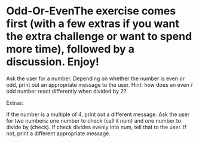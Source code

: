 # Odd-Or-EvenThe exercise comes first (with a few extras if you want the extra challenge or want to spend more time), followed by a discussion. Enjoy!

Ask the user for a number. Depending on whether the number is even or odd, print out an appropriate message to the user.
Hint: how does an even / odd number react differently when divided by 2?

Extras:

If the number is a multiple of 4, print out a different message.
Ask the user for two numbers: one number to check (call it num) and one number to divide by (check). If check divides evenly into num, tell that to the user. If not, print a different appropriate message.
